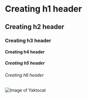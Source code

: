 # Creating h1 header
## Creating h2 header
### Creating h3 header
#### Creating h4 header
##### Creating h5 header
###### Creating h6 header

![Image of Yaktocat](https://octodex.github.com/images/yaktocat.png)
